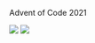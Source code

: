Advent of Code 2021

![](https://img.shields.io/badge/stars%20⭐-12-yellow) ![](https://img.shields.io/badge/days%20completed-6-red)
